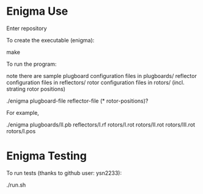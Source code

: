
Enigma Use
=======================================================

Enter repository

To create the executable (enigma):

make

To run the program:

note there are sample
	plugboard configuration files in plugboards/
	reflector configuration files in reflectors/
	rotor configuration files in rotors/ (incl. strating rotor positions)
	
./enigma plugboard-file reflector-file (<rotor-file>* rotor-positions)?

For example,

./enigma plugboards/II.pb reflectors/I.rf rotors/I.rot rotors/II.rot rotors/III.rot rotors/I.pos


Enigma Testing
=======================================================

To run tests (thanks to github user: ysn2233):

./run.sh


